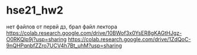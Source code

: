 # hse21_hw2  
нет файлов от первй дз, брал файл лектора  
https://colab.research.google.com/drive/10BWof3x0YsER8gKAGtHJgz-O0RKQlp9j?usp=sharing
https://colab.research.google.com/drive/1ZdQoC-9nQHPqnbfZZro7UCV4h7Bt_uhM?usp=sharing
